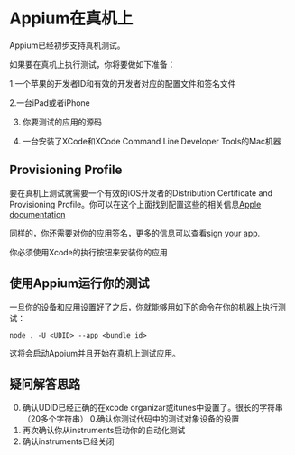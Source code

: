 Appium在真机上
======================
Appium已经初步支持真机测试。

如果要在真机上执行测试，你将要做如下准备：

1.一个苹果的开发者ID和有效的开发者对应的配置文件和签名文件

2.一台iPad或者iPhone

3. 你要测试的应用的源码

4. 一台安装了XCode和XCode Command Line Developer Tools的Mac机器 

Provisioning Profile
---
要在真机上测试就需要一个有效的iOS开发者的Distribution Certificate and Provisioning Profile。你可以在这个上面找到配置这些的相关信息[Apple documentation](http://developer.apple.com/library/ios/#documentation/ToolsLanguages/Conceptual/YourFirstAppStoreSubmission/TestYourApponManyDevicesandiOSVersions/TestYourApponManyDevicesandiOSVersions.html)

同样的，你还需要对你的应用签名，更多的信息可以查看[sign your app](http://developer.apple.com/library/ios/#documentation/ToolsLanguages/Conceptual/YourFirstAppStoreSubmission/ProvisionYourDevicesforDevelopment/ProvisionYourDevicesforDevelopment.html#//apple_ref/doc/uid/TP40011375-CH4-SW1).

你必须使用Xcode的执行按钮来安装你的应用

使用Appium运行你的测试
---

一旦你的设备和应用设置好了之后，你就能够用如下的命令在你的机器上执行测试：

```
node . -U <UDID> --app <bundle_id>
```
这将会启动Appium并且开始在真机上测试应用。

疑问解答思路
---
0. 确认UDID已经正确的在xcode organizar或itunes中设置了。很长的字符串（20多个字符串）
0.确认你测试代码中的测试对象设备的设置
0. 再次确认你从instruments启动你的自动化测试
0. 确认instruments已经关闭
